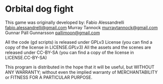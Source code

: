 # Orbital dog fight
This game was originally developed by:
Fabio Alessandrelli <fabio.alessandrelli@gmail.com>
Murray Tannock <murraytannock@gmail.com>
Gunnar Páll Gunnarsson <pallimoon@gmail.com>

All the code (gd scripts) is released under GPLv3 License (you can find a copy of the license in LICENSE.GPLv3)
All the assets and the scenes are released under CC-BY-SA (you can find a copy of the license in LICENSE.CC-BY-SA)


This program is distributed in the hope that it will be useful, 
but WITHOUT ANY WARRANTY; without even the implied warranty of 
MERCHANTABILITY or FITNESS FOR A PARTICULAR PURPOSE.


